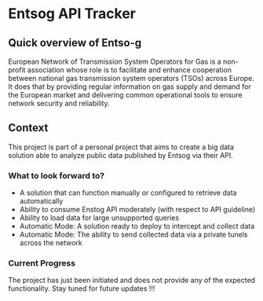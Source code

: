 # Entsog API Tracker

## Quick overview of Entso-g
European Network of Transmission System Operators for Gas is a non-profit association whose role is to facilitate and enhance cooperation between national gas transmission system operators (TSOs) across Europe.
It does that by providing regular information on gas supply and demand for the European market and delivering common operational tools to ensure network security and reliability.

## Context
This project is part of a personal project that aims to create a big data solution able to analyze public data published by Entsog via their API. 

### What to look forward to?
* A solution that can function manually or configured to retrieve data automatically
* Ability to consume Enstog API moderately (with respect to API guideline)
* Ability to load data for large unsupported queries 
* Automatic Mode: A solution ready to deploy to intercept and collect data  
* Automatic Mode: The ability to send collected data via a private tunels across the network

### Current Progress
The project has just been initiated and does not provide any of the expected functionality.
Stay tuned for future updates !!!